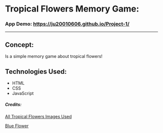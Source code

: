 
# Tropical Flowers Memory Game: 

### App Demo: https://ju20010606.github.io/Project-1/

---

## Concept:

Is a simple memory game about tropical flowers! 

## Technologies Used:

* HTML
* CSS
* JavaScript 

##### Credits:

[All Tropical Flowers Images Used](https://www.thespruce.com/tropical-flowers-you-can-grow-anywhere-4122087)


[Blue Flower](https://img.elo7.com.br/product/original/1DCCA20/lirio-permanente-buque-c-5-lirios-flor-artificial-azul-azul.jpg )

<!-- ## Approach:

#### Overview

1.
2.


#### Wireframe

<img src="https://res.cloudinary.com/duprwuo4j/image/upload/v1601671860/DesignOne_uevwek.png" width="80%" >

Color Pallet:

```
    #5d5174
    #9680a4
    #e2deea
    #545454
    #e4e0dd
    #ffffff
```

#### User stories

As an user I expect to see a button bla bla bla bla

#### Development Plan 

description of your development plan 

* Development Plan  ONE
* Development Plan  Two
* Development Plan  Three 
* Development Plan  Four

#### MVP

* MVP ONE
* MVP Two
* MVP Three 
* MVP Four

#### Stretch goals

* Stretch goals ONE
* Stretch goals Two
* Stretch goals Three 
* Stretch goals Four

## Challenges:

Small description of a challange you faced. 

 -->
